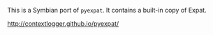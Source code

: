 This is a Symbian port of ``pyexpat``. It contains a built-in copy of Expat.

http://contextlogger.github.io/pyexpat/
